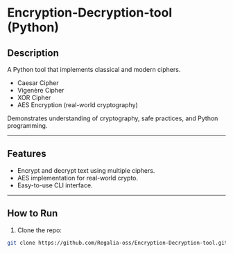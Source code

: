 # Encryption-Decryption-tool (Python)

## Description
A Python tool that implements classical and modern ciphers.  
- Caesar Cipher  
- Vigenère Cipher  
- XOR Cipher  
- AES Encryption (real-world cryptography)

Demonstrates understanding of cryptography, safe practices, and Python programming.

---

## Features
- Encrypt and decrypt text using multiple ciphers.
- AES implementation for real-world crypto.
- Easy-to-use CLI interface.

---

## How to Run
1. Clone the repo:
```bash
git clone https://github.com/Regalia-oss/Encryption-Decryption-tool.git
